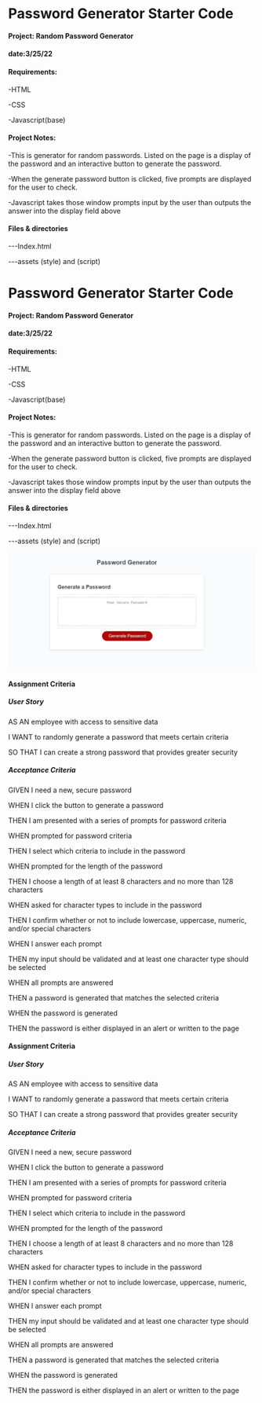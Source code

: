 # Password Generator Starter Code
<h4>Project: Random Password Generator
<h4>date:3/25/22</h4>
<h4>Requirements:</h4>
<p>-HTML</p>
<p>-CSS</p>
<p>-Javascript(base)</p>

<h4>Project Notes:</h4>
<p>-This is generator for random passwords. Listed on the page is a display of the password and an interactive button to generate the password.</p>
<p>-When the generate password button is clicked, five prompts are displayed for the user to check.</p> 
<p>-Javascript takes those window prompts input by the user than outputs the answer into the display field above</p>

<h4>Files & directories</h4>
<p>---Index.html</p>
<p>---assets (style) and (script)</p>

# Password Generator Starter Code
<h4>Project: Random Password Generator
<h4>date:3/25/22</h4>
<h4>Requirements:</h4>
<p>-HTML</p>
<p>-CSS</p>
<p>-Javascript(base)</p>

<h4>Project Notes:</h4>
<p>-This is generator for random passwords. Listed on the page is a display of the password and an interactive button to generate the password.</p>
<p>-When the generate password button is clicked, five prompts are displayed for the user to check.</p> 
<p>-Javascript takes those window prompts input by the user than outputs the answer into the display field above</p>

<h4>Files & directories</h4>
<p>---Index.html</p>
<p>---assets (style) and (script)</p>

<img src="./assets/projectpicture.JPG" alt="Project picture for Password Generator">


<h4>Assignment Criteria</h4>

<H5>User Story</H5>
<p>AS AN employee with access to sensitive data</p>
<p>I WANT to randomly generate a password that meets certain criteria</p>
<p>SO THAT I can create a strong password that provides greater security</p>

<h5>Acceptance Criteria</h5>
<p>GIVEN I need a new, secure password</p>
<p>WHEN I click the button to generate a password</p>
<p>THEN I am presented with a series of prompts for password criteria</p>
<p>WHEN prompted for password criteria</p>
<p>THEN I select which criteria to include in the password</p>
<p>WHEN prompted for the length of the password</p>
<p>THEN I choose a length of at least 8 characters and no more than 128 characters</p>
<p>WHEN asked for character types to include in the password</p>
<p>THEN I confirm whether or not to include lowercase, uppercase, numeric, and/or special characters</p>
<p>WHEN I answer each prompt</p>
<p>THEN my input should be validated and at least one character type should be selected</p>
<p>WHEN all prompts are answered</p>
<p>THEN a password is generated that matches the selected criteria</p>
<p>WHEN the password is generated</p>
<p>THEN the password is either displayed in an alert or written to the page</p>



<h4>Assignment Criteria</h4>

<H5>User Story</H5>
<p>AS AN employee with access to sensitive data</p>
<p>I WANT to randomly generate a password that meets certain criteria</p>
<p>SO THAT I can create a strong password that provides greater security</p>

<h5>Acceptance Criteria</h5>
<p>GIVEN I need a new, secure password</p>
<p>WHEN I click the button to generate a password</p>
<p>THEN I am presented with a series of prompts for password criteria</p>
<p>WHEN prompted for password criteria</p>
<p>THEN I select which criteria to include in the password</p>
<p>WHEN prompted for the length of the password</p>
<p>THEN I choose a length of at least 8 characters and no more than 128 characters</p>
<p>WHEN asked for character types to include in the password</p>
<p>THEN I confirm whether or not to include lowercase, uppercase, numeric, and/or special characters</p>
<p>WHEN I answer each prompt</p>
<p>THEN my input should be validated and at least one character type should be selected</p>
<p>WHEN all prompts are answered</p>
<p>THEN a password is generated that matches the selected criteria</p>
<p>WHEN the password is generated</p>
<p>THEN the password is either displayed in an alert or written to the page</p>
